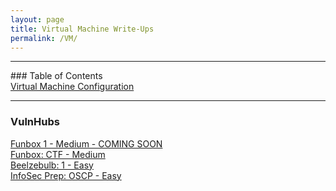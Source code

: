 ```yaml
---
layout: page
title: Virtual Machine Write-Ups
permalink: /VM/
---
```


<hr>
### Table of Contents<br>
<a href="{{ site.baseurl }}/setup">Virtual Machine Configuration</a><br>
<hr>

### VulnHubs

 <a href="{{ site.baseurl }}/funbox1">Funbox 1 - Medium - COMING SOON</a><br>
 <a href="{{ site.baseurl }}/funbox4">Funbox: CTF - Medium</a><br>
 <a href="{{ site.baseurl }}/beelzebulb">Beelzebulb: 1 - Easy</a><br>
 <a href="{{ site.baseurl }}/oscp">InfoSec Prep: OSCP - Easy</a><br>
 
